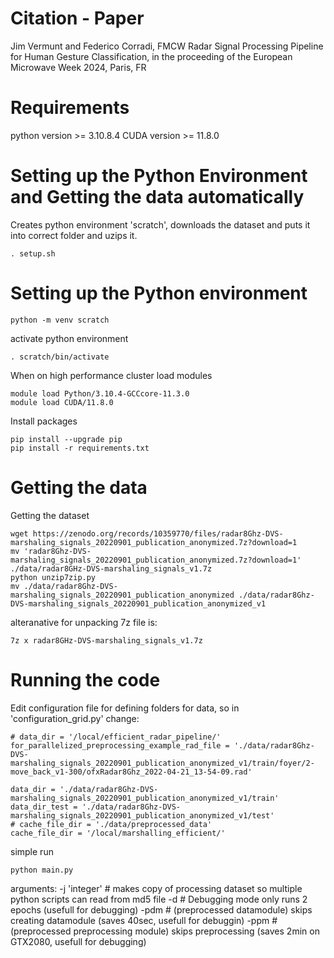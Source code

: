 
# Citation - Paper
Jim Vermunt and Federico Corradi, FMCW Radar Signal Processing Pipeline for Human Gesture Classification, in the proceeding of the European Microwave Week 2024, Paris, FR


# Requirements
python version >= 3.10.8.4
CUDA version >= 11.8.0 

# Setting up the Python Environment and Getting the data automatically

Creates python environment 'scratch', downloads the dataset and puts it into correct folder and uzips it.
~~~
. setup.sh
~~~

# Setting up the Python environment


~~~
python -m venv scratch
~~~

activate python environment
~~~
. scratch/bin/activate
~~~

When on high performance cluster load modules
~~~
module load Python/3.10.4-GCCcore-11.3.0
module load CUDA/11.8.0
~~~

Install packages
~~~
pip install --upgrade pip
pip install -r requirements.txt
~~~

# Getting the data

Getting the dataset
~~~
wget https://zenodo.org/records/10359770/files/radar8Ghz-DVS-marshaling_signals_20220901_publication_anonymized.7z?download=1
mv 'radar8Ghz-DVS-marshaling_signals_20220901_publication_anonymized.7z?download=1' ./data/radar8GHz-DVS-marshaling_signals_v1.7z
python unzip7zip.py
mv ./data/radar8Ghz-DVS-marshaling_signals_20220901_publication_anonymized ./data/radar8Ghz-DVS-marshaling_signals_20220901_publication_anonymized_v1
~~~


alteranative for unpacking 7z file is:
~~~
7z x radar8GHz-DVS-marshaling_signals_v1.7z
~~~

# Running the code

Edit configuration file for defining folders for data, so in 'configuration_grid.py' change:
~~~
# data_dir = '/local/efficient_radar_pipeline/'
for_parallelized_preprocessing_example_rad_file = './data/radar8Ghz-DVS-marshaling_signals_20220901_publication_anonymized_v1/train/foyer/2-move_back_v1-300/ofxRadar8Ghz_2022-04-21_13-54-09.rad'

data_dir = './data/radar8Ghz-DVS-marshaling_signals_20220901_publication_anonymized_v1/train'
data_dir_test = './data/radar8Ghz-DVS-marshaling_signals_20220901_publication_anonymized_v1/test'
# cache_file_dir = './data/preprocessed_data'
cache_file_dir = '/local/marshalling_efficient/'
~~~



simple run
~~~
python main.py
~~~

arguments:
-j 'integer' # makes copy of processing dataset so multiple python scripts can read from md5 file
-d # Debugging mode only runs 2 epochs (usefull for debugging)
-pdm # (preprocessed datamodule) skips creating datamodule (saves 40sec, usefull for debuggin)
-ppm # (preprocessed preprocessing module) skips preprocessing (saves 2min on GTX2080, usefull for debugging)
